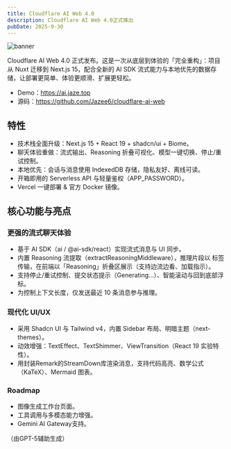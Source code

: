 ```yaml
---
title: Cloudflare AI Web 4.0
description: Cloudflare AI Web 4.0正式推出
pubDate: 2025-9-30
---
```


![banner](https://blog-cdn.jaze.top/2025/09/71724a1cf8d68bb6701a938ff9cc38a9)

Cloudflare AI Web 4.0 正式发布。这是一次从底层到体验的「完全重构」：项目从 Nuxt 迁移到 Next.js 15，配合全新的 AI SDK
流式能力与本地优先的数据存储，让部署更简单、体验更顺滑、扩展更轻松。

- Demo：https://ai.jaze.top
- 源码：https://github.com/Jazee6/cloudflare-ai-web

## 特性

- 技术栈全面升级：Next.js 15 + React 19 + shadcn/ui + Biome。
- 聊天体验重做：流式输出、Reasoning 折叠可视化、模型一键切换、停止/重试控制。
- 本地优先：会话与消息使用 IndexedDB 存储，隐私友好、离线可读。
- 开箱即用的 Serverless API 与轻量鉴权（APP_PASSWORD）。
- Vercel 一键部署 & 官方 Docker 镜像。

## 核心功能与亮点

### 更强的流式聊天体验

- 基于 AI SDK（ai / @ai-sdk/react）实现流式消息与 UI 同步。
- 内置 Reasoning 流提取（extractReasoningMiddleware），推理片段以 <think> 标签传输，在前端以「Reasoning」折叠区展示（支持边流边看、加载指示）。
- 支持停止/重试控制、提交状态提示（Generating…）、智能滚动与回到底部浮标。
- 为控制上下文长度，仅发送最近 10 条消息参与推理。

### 现代化 UI/UX

- 采用 Shadcn UI 与 Tailwind v4，内置 Sidebar 布局、明暗主题（next-themes）。
- 动效增强：TextEffect、TextShimmer、ViewTransition（React 19 实验特性）。
- 用封装Remark的StreamDown库渲染消息，支持代码高亮、数学公式（KaTeX）、Mermaid 图表。

### Roadmap

- 图像生成工作台页面。
- 工具调用与多模态能力增强。
- Gemini AI Gateway支持。

（由GPT-5辅助生成）